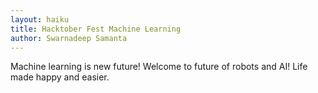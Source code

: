 ```yaml
---
layout: haiku
title: Hacktober Fest Machine Learning
author: Swarnadeep Samanta
---
```


Machine learning is new future!
Welcome to future of robots and AI!
Life made happy and easier. 